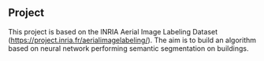 ## Project

This project is based on the INRIA Aerial Image Labeling Dataset (https://project.inria.fr/aerialimagelabeling/). 
The aim is to build an algorithm based on neural network performing semantic segmentation on buildings.
